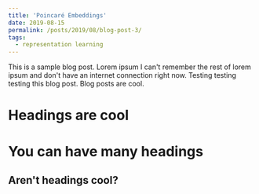 ```yaml
---
title: 'Poincaré Embeddings'
date: 2019-08-15
permalink: /posts/2019/08/blog-post-3/
tags:
  - representation learning
---
```


This is a sample blog post. Lorem ipsum I can't remember the rest of lorem ipsum and don't have an internet connection right now. Testing testing testing this blog post. Blog posts are cool. 

Headings are cool
======

You can have many headings
======

Aren't headings cool?
------
